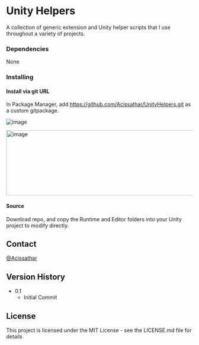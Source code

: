 # Unity Helpers

A collection of generic extension and Unity helper scripts that I use throughout a variety of projects.

### Dependencies

None

### Installing

#### Install via git URL

In Package Manager, add https://github.com/Acissathar/UnityHelpers.git as a custom gitpackage.

![image](https://github.com/user-attachments/assets/eb88d6e1-4910-487c-93e6-82f4e274dc1a)

<img width="1133" height="176" alt="image" src="https://github.com/user-attachments/assets/40d62cb6-350b-425a-94e0-a138fd91dae2" />

#### Source

Download repo, and copy the Runtime and Editor folders into your Unity project to modify directly.

## Contact

[@Acissathar](https://twitter.com/Acissathar)

## Version History

* 0.1
    * Initial Commit

## License

This project is licensed under the MIT License - see the LICENSE.md file for details
